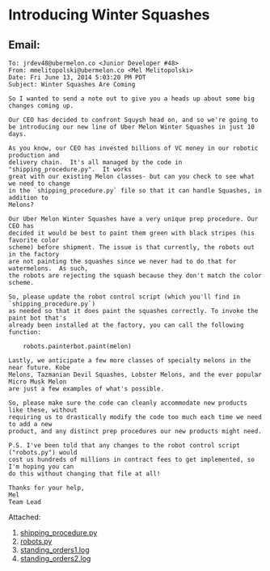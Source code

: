 
Introducing Winter Squashes
=======

Email:
-------

```
To: jrdev48@ubermelon.co <Junior Developer #48>
From: mmelitopolski@ubermelon.co <Mel Melitopolski> 
Date: Fri June 13, 2014 5:03:20 PM PDT
Subject: Winter Squashes Are Coming

So I wanted to send a note out to give you a heads up about some big changes coming up.

Our CEO has decided to confront Squysh head on, and so we're going to
be introducing our new line of Uber Melon Winter Squashes in just 10 days.

As you know, our CEO has invested billions of VC money in our robotic production and
delivery chain.  It's all managed by the code in "shipping_procedure.py".  It works 
great with our existing Melon classes- but can you check to see what we need to change 
in the `shipping_procedure.py` file so that it can handle Squashes, in addition to 
Melons?

Our Uber Melon Winter Squashes have a very unique prep procedure. Our CEO has
decided it would be best to paint them green with black stripes (his favorite color 
scheme) before shipment. The issue is that currently, the robots out in the factory 
are not painting the squashes since we never had to do that for watermelons.  As such,
the robots are rejecting the squash because they don't match the color scheme.

So, please update the robot control script (which you'll find in `shipping_procedure.py`) 
as needed so that it does paint the squashes correctly. To invoke the paint bot that's 
already been installed at the factory, you can call the following function:
    
    robots.painterbot.paint(melon)

Lastly, we anticipate a few more classes of specialty melons in the near future. Kobe 
Melons, Tazmanian Devil Squashes, Lobster Melons, and the ever popular Micro Musk Melon 
are just a few examples of what's possible.

So, please make sure the code can cleanly accommodate new products like these, without 
requiring us to drastically modify the code too much each time we need to add a new 
product, and any distinct prep procedures our new products might need.

P.S. I've been told that any changes to the robot control script ("robots.py") would 
cost us hundreds of millions in contract fees to get implemented, so I'm hoping you can
do this without changing that file at all!

Thanks for your help,
Mel
Team Lead
```

Attached:

1. [shipping_procedure.py](https://github.com/hackbrightacademy/Homework/blob/master/Homework06b/shipping_procedure.py)
1. [robots.py](https://github.com/hackbrightacademy/Homework/blob/master/Homework06b/robots.py)
1. [standing_orders1.log](https://github.com/hackbrightacademy/Homework/blob/master/Homework06b/standing_orders1.log)
1. [standing_orders2.log](https://github.com/hackbrightacademy/Homework/blob/master/Homework06b/standing_orders2.log)
